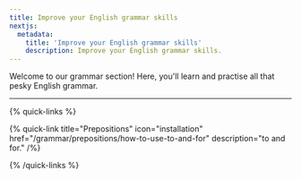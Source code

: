 ```yaml
---
title: Improve your English grammar skills
nextjs:
  metadata:
    title: 'Improve your English grammar skills'
    description: Improve your English grammar skills.
---
```


Welcome to our grammar section! Here, you'll learn and practise all that pesky English grammar.

---

{% quick-links %}

{% quick-link title="Prepositions" icon="installation" href="/grammar/prepositions/how-to-use-to-and-for" description="to and for." /%}

{% /quick-links %}
